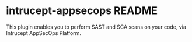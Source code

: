 # intrucept-appsecops README

This plugin enables you to perform SAST and SCA scans on your code, via Intrucept AppSecOps Platform.
